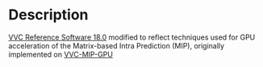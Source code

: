 # Description
[VVC Reference Software 18.0](https://vcgit.hhi.fraunhofer.de/jvet/VVCSoftware_VTM) modified to reflect techniques used for GPU acceleration of the Matrix-based Intra Prediction (MIP), originally implemented on [VVC-MIP-GPU](https://github.com/iagostorch/VVC-MIP-GPU)
